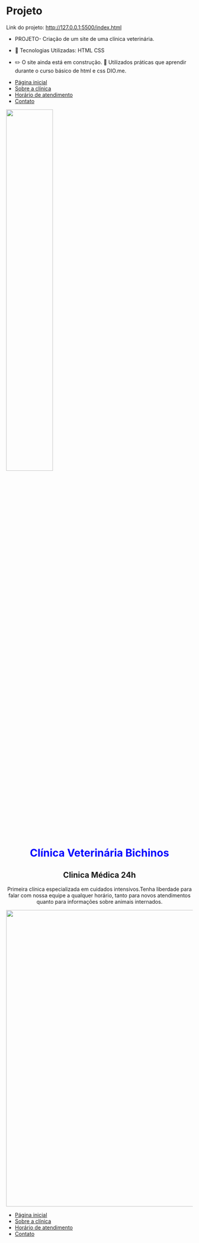 # Projeto
Link do projeto: http://127.0.0.1:5500/index.html

- PROJETO- Criação de um site de uma clínica veterinária.

- 🎯 Tecnologias Utilizadas:
HTML
CSS 

- ✏️ O site ainda está em construção. 📖 Utilizados práticas que aprendir durante o curso básico de html e css DIO.me.

<!DOCTYPE html>
<html lang="en">
<head>
    <meta charset="UTF-8">
    <meta http-equiv="X-UA-Compatible" content="IE=edge">
    <meta name="viewport" content="width=device-width, initial-scale=1.0">
   
  <link rel="stylesheet" href="base.css">
</head>
<body>
    <div class="wrapper">
        <div class="menu">
            <!-- Aqui vai o seu menu -->
            <ul>
                <li><a href="index.html">Página inicial</a></li>
                <li><a href="sobre.html">Sobre a clínica</a></li>
                <li><a href="horario.html">Horário de atendimento</a></li>
                <li><a href="contato.html">Contato</a></li>
            </ul>
        </div>
        <div class="main">
            <div class="header">
             <!-- Aqui vai o seu header -->
                <img src="https://static.vecteezy.com/ti/vetor-gratis/p1/8249343-veterinario-logo-gato-e-cao-logo-design-pet-care-vet-clinic-logo-pet-clinic-vetor.jpg" width="50%"/>         
            </div>
            <div class="Descrição">
                <!--Aqui vai seu conteúdo-->
                <h1 align="center"><font color= Blue>Clínica Veterinária Bichinos</font></h1>
                <h2 align="center">Clinica Médica 24h</h2>
                <p align="center">Primeira clínica especializada em cuidados intensivos.Tenha liberdade para falar com nossa equipe a qualquer horário, tanto para novos atendimentos quanto para informações sobre animais internados.</p>
                <img align="center" width="800" src="https://seres.vet/blog/wp-content/uploads/2021/04/vacina-de-cao-1.jpg"/>                
            </div>  
            <div class="footer">
                <!--Aqui vai seu rodapé-->
                <ul>
                    <li><a href="index.html">Página inicial</a></li>
                    <li><a href="sobre.html">Sobre a clínica</a></li>
                    <li><a href="horario.html">Horário de atendimento</a></li>
                    <li><a href="contato.html">Contato</a></li>
                </ul>                
            </div>            
        </div>
    </div>
</body>
</html>
